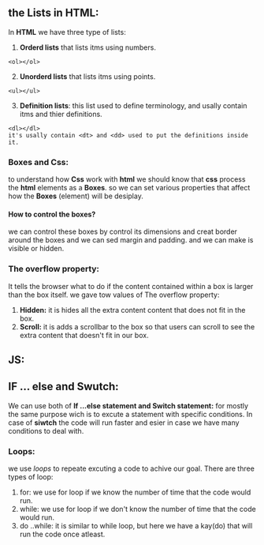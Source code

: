 ## the Lists in HTML:
In **HTML** we have three type of lists:
1. **Orderd lists** that lists itms using numbers. 
```
<ol></ol>
```
2. **Unorderd lists**  that lists itms using points.
```
<ul></ul>
```
3. **Definition lists**: this list used to define terminology, and usally contain itms and  thier definitions.
```
<dl></dl>
it's usally contain <dt> and <dd> used to put the definitions inside it.
```
### Boxes and Css:
to understand how **Css** work with **html** we should know that **css** process the **html** elements as a **Boxes**. so we can set various properties that affect how the **Boxes** (element) will be desiplay.

#### How to control the boxes?
we can  control these boxes by control its dimensions and creat border around the boxes and we can sed margin and padding. and we can make is visible or hidden.


### The overflow property:
It tells the browser what to do if the content contained within a box is larger than the box itself.
we gave tow values of The overflow property:
1. **Hidden:** it is hides all the extra content content that does not fit in
the box.
2. **Scroll:** it is adds a scrollbar to the box so that users can scroll to see the extra content that doesn't fit in our box.

## JS:
## IF ... else and Swutch:
We can use both of **If ...else statement and Switch statement:** for mostly the same purpose  wich is to excute a statement with specific conditions.
In case of **siwtch** the code will run faster and esier in case we have many conditions to deal with.

### Loops:
we use *loops* to repeate excuting a code to achive our goal.
There are three types of loop:
1. for: we use for loop if we know the number of time that the code would run.
2. while: we use for loop if we don't know the number of time that the code would run.
3. do ..while: it is similar to while loop, but here we have a kay(do) that will run the code once atleast.

